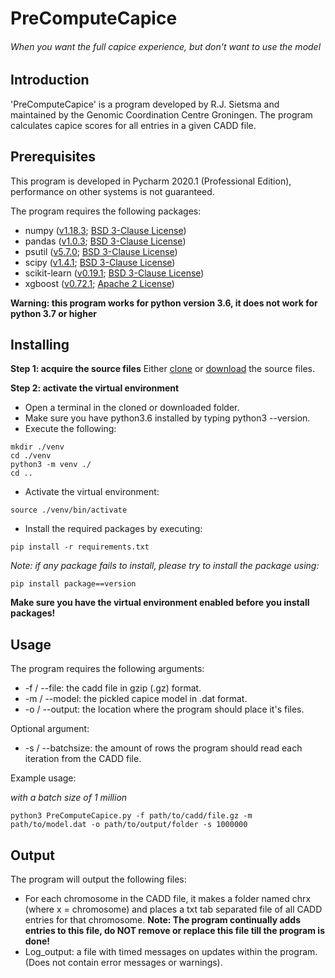 # PreComputeCapice
###### When you want the full capice experience, but don't want to use the model

## Introduction

'PreComputeCapice' is a program developed by R.J. Sietsma and maintained by the Genomic Coordination Centre Groningen.
The program calculates capice scores for all entries in a given CADD file.

## Prerequisites

This program is developed in Pycharm 2020.1 (Professional Edition), performance on other systems is not guaranteed.

The program requires the following packages:
 
 * numpy ([v1.18.3](https://github.com/numpy/numpy/releases); [BSD 3-Clause License](https://www.numpy.org/license.html))
 * pandas ([v1.0.3](https://github.com/pandas-dev/pandas); [BSD 3-Clause License](https://github.com/pandas-dev/pandas/blob/master/LICENSE))
 * psutil ([v5.7.0](https://github.com/giampaolo/psutil); [BSD 3-Clause License](https://github.com/giampaolo/psutil/blob/master/LICENSE))
 * scipy ([v1.4.1](https://github.com/scipy/scipy); [BSD 3-Clause License](https://github.com/giampaolo/psutil/blob/master/LICENSE))
 * scikit-learn ([v0.19.1](https://scikit-learn.org/stable/whats_new.html); [BSD 3-Clause License](https://github.com/scikit-learn/scikit-learn/blob/master/COPYING))
 * xgboost ([v0.72.1](https://github.com/dmlc/xgboost); [Apache 2 License](https://github.com/dmlc/xgboost/blob/master/LICENSE))
 
__Warning: this program works for python version 3.6, it does not work for python 3.7 or higher__

## Installing

**Step 1: acquire the source files**
Either [clone]() or [download]() the source files.

**Step 2: activate the virtual environment**
- Open a terminal in the cloned or downloaded folder.
- Make sure you have python3.6 installed by typing python3 --version.
-  Execute the following:
```console
mkdir ./venv
cd ./venv
python3 -m venv ./
cd ..
```
-  Activate the virtual environment:
```console
source ./venv/bin/activate
```
- Install the required packages by executing:
```console
pip install -r requirements.txt
```

_Note: if any package fails to install, please try to install the package using:_
```console
pip install package==version
```
__Make sure you have the virtual environment enabled before you install packages!__

## Usage

The program requires the following arguments:

- -f / --file: the cadd file in gzip (.gz) format.
- -m / --model: the pickled capice model in .dat format.
- -o / --output: the location where the program should place it's files.

Optional argument:

- -s / --batchsize: the amount of rows the program should read each iteration from the CADD file.

Example usage:

_with a batch size of 1 million_
```console
python3 PreComputeCapice.py -f path/to/cadd/file.gz -m path/to/model.dat -o path/to/output/folder -s 1000000
```

## Output

The program will output the following files:
- For each chromosome in the CADD file, it makes a folder named chrx (where x = chromosome) and places a txt tab separated file of all CADD entries for that chromosome.
__Note: The program continually adds entries to this file, do NOT remove or replace this file till the program is done!__
- Log_output: a file with timed messages on updates within the program. (Does not contain error messages or warnings).

